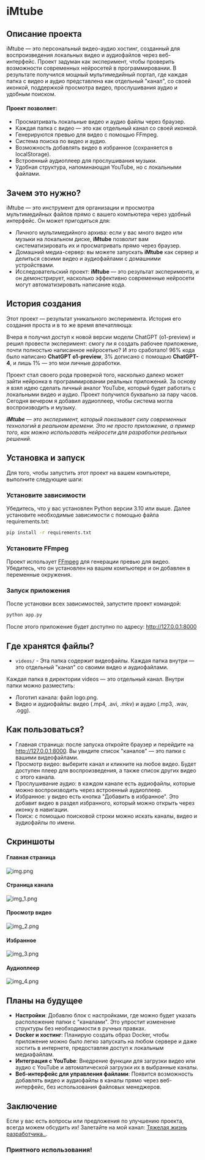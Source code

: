 # iMtube

## Описание проекта

iMtube — это персональный видео-аудио хостинг, созданный для воспроизведения локальных видео и аудиофайлов через веб-интерфейс. Проект задуман как эксперимент, чтобы проверить возможности современных нейросетей в программировании. В результате получился мощный мультимедийный портал, где каждая папка с видео и аудио представлена как отдельный "канал", со своей иконкой, поддержкой просмотра видео, прослушивания аудио и удобным поиском.

#### Проект позволяет:

- Просматривать локальные видео и аудио файлы через браузер.
- Каждая папка с видео — это как отдельный канал со своей иконкой.
- Генерируются превью для видео с помощью FFmpeg.
- Система поиска по видео и аудио.
- Возможность добавлять видео в избранное (сохраняется в localStorage).
- Встроенный аудиоплеер для прослушивания музыки.
- Удобная структура, напоминающая YouTube, но с локальными файлами.

## Зачем это нужно?

iMtube — это инструмент для организации и просмотра мультимедийных файлов прямо с вашего компьютера через удобный интерфейс. Он может пригодиться для:

- Личного мультимедийного архива: если у вас много видео или музыки на локальном диске, **iMtube** позволит вам систематизировать их и просматривать прямо через браузер. 
- Домашний медиа-сервер: вы можете запускать **iMtube** как сервер и делиться своими видео и аудиофайлами с домашними устройствами.
- Исследовательский проект: **iMtube** — это результат эксперимента, и он демонстрирует, насколько эффективно современные нейросети могут автоматизировать написание кода.

## История создания

Этот проект — результат уникального эксперимента. История его создания проста и в то же время впечатляюща:

Вчера я получил доступ к новой версии модели ChatGPT (o1-preview) и решил провести эксперимент: смогу ли я создать рабочее приложение, почти полностью написанное нейросетью? И это сработало! 96% кода было написано **ChatGPT o1-preview**, 3% дописано с помощью **ChatGPT-4**, и лишь 1% — это мои личные доработки.

Проект стал своего рода проверкой того, насколько далеко может зайти нейронка в программировании реальных приложений. За основу я взял идею сделать личный аналог YouTube, который будет работать с локальными видео и аудио. Проект получился буквально за пару часов. Сегодня вечером я добавил аудиоплеер, чтобы система могла воспроизводить и музыку.

_**iMtube** — это эксперимент, который показывает силу современных технологий в реальном времени. Это не просто приложение, а пример того, как можно использовать нейросети для разработки реальных решений._

## Установка и запуск

Для того, чтобы запустить этот проект на вашем компьютере, выполните следующие шаги:

### Установите зависимости

Убедитесь, что у вас установлен Python версии 3.10 или выше. Далее установите необходимые зависимости с помощью файла requirements.txt:

```bash
pip install -r requirements.txt
```

### Установите FFmpeg

Проект использует [FFmpeg](https://www.ffmpeg.org/) для генерации превью для видео. Убедитесь, что он установлен на вашем компьютере и он добавлен в переменные окружения.


### Запуск приложения

После установки всех зависимостей, запустите проект командой:

```bash
python app.py
```

После этого приложение будет доступно по адресу: http://127.0.0.1:8000

## Где хранятся файлы?

- `videos/` - Эта папка содержит видеофайлы. Каждая папка внутри — это отдельный "канал" со своими видео и аудиофайлами.


Каждая папка в директории videos — это отдельный канал. Внутри папки можно разместить:

- Логотип канала: файл logo.png.
- Видео и аудиофайлы: видео (.mp4, .avi, .mkv) и аудио (.mp3, .wav, .ogg).

## Как пользоваться?

- Главная страница: после запуска откройте браузер и перейдите на http://127.0.0.1:8000. Вы увидите список "каналов" — это папки с вашими видеофайлами.
- Просмотр видео: выберите канал и кликните на любое видео. Будет доступен плеер для воспроизведения, а также список других видео с этого канала.
- Прослушивание аудио: в каждом канале есть аудиофайлы, которые можно воспроизводить через встроенный аудиоплеер.
- Избранное: у видео есть кнопка "Добавить в избранное". Это добавит видео в раздел избранного, который можно открыть через иконку в навигации.
- Поиск: с помощью поисковой строки можно искать каналы, видео и аудиофайлы по имени.

## Скриншоты

#### Главная страница
![img.png](static/images/readme/home_page.png)
#### Страница канала
![img_1.png](static/images/readme/channel_page.png)
#### Просмотр видео
![img_2.png](static/images/readme/watching_video.png)
#### Избранное
![img_3.png](static/images/readme/favorites.png)
#### Аудиоплеер
![img_4.png](static/images/readme/audio_player.png)

## Планы на будущее

- **Настройки**: Добавлю блок с настройками, где можно будет указать расположение папки с "каналами". Это упростит изменение структуры без необходимости в ручных правках.
- **Docker и хостинг**: Планирую создать образ Docker, чтобы приложение можно было легко запускать на любом сервере и даже хостить в интернете, предоставляя доступ к локальным медиафайлам.
- **Интеграция с YouTube**: Внедрение функции для загрузки видео или аудио с YouTube и автоматической загрузки их в выбранные каналы.
- **Веб-интерфейс для управления файлами**: Появится возможность добавлять видео и аудиофайлы в каналы прямо через веб-интерфейс, без использования файловых менеджеров.

## Заключение
Если у вас есть вопросы или предложения по улучшению проекта, всегда можем обсудить их! Залетайте на мой канал: [Тяжелая жизнь разработчика..](https://t.me/dev_survival).

### Приятного использования!

